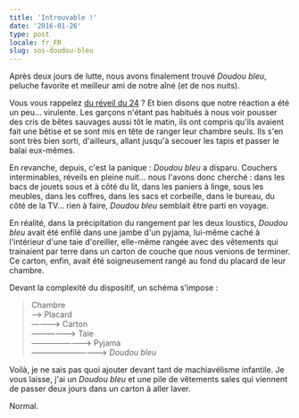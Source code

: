 ```yaml
---
title: 'Introuvable !'
date: '2016-01-26'
type: post
locale: fr_FR
slug: sos-doudou-bleu
---
```


Après deux jours de lutte, nous avons finalement trouvé _Doudou bleu_, peluche favorite et meilleur ami de notre aîné (et de nos nuits).

<!-- more -->

Vous vous rappelez [du réveil du 24](/2016/01/au-reveil/) ? Et bien disons que notre réaction a été un peu… virulente. Les garçons n'étant pas habitués à nous voir pousser des cris de bêtes sauvages aussi tôt le matin, ils ont compris qu'ils avaient fait une bêtise et se sont mis en tête de ranger leur chambre seuls. Ils s'en sont très bien sorti, d'ailleurs, allant jusqu'à secouer les tapis et passer le balai eux-mêmes.

En revanche, depuis, c'est la panique : _Doudou bleu_ a disparu. Couchers interminables, réveils en pleine nuit… nous l'avons donc cherché : dans les bacs de jouets sous et à côté du lit, dans les paniers à linge, sous les meubles, dans les coffres, dans les sacs et corbeille, dans le bureau, du côté de la TV… rien à faire, _Doudou bleu_ semblait être parti en voyage.

En réalité, dans la précipitation du rangement par les deux loustics, _Doudou bleu_ avait été enfilé dans une jambe d'un pyjama, lui-même caché à l'intérieur d'une taie d'oreiller, elle-même rangée avec des vêtements qui trainaient par terre dans un carton de couche que nous venions de terminer. Ce carton, enfin, avait été soigneusement rangé au fond du placard de leur chambre.

Devant la complexité du dispositif, un schéma s'impose :

> Chambre  
> ——> Placard  
> ————> Carton  
> ——————> Taie  
> ————————> Pyjama  
> ——————————> _Doudou bleu_

Voilà, je ne sais pas quoi ajouter devant tant de machiavélisme infantile. Je vous laisse, j'ai un _Doudou bleu_ et une pile de vêtements sales qui viennent de passer deux jours dans un carton à aller laver.

Normal.

